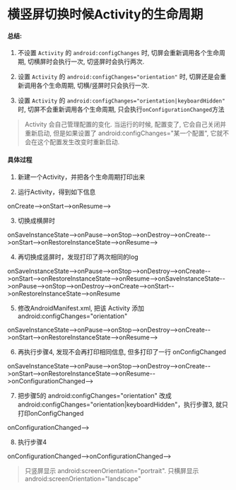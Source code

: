 # 横竖屏切换时候Activity的生命周期

#### 总结:

1. 不设置 `Activity` 的 `android:configChanges` 时, 切屏会重新调用各个生命周期, 切横屏时会执行一次, 切竖屏时会执行两次.

2. 设置 `Activity` 的 `android:configChanges="orientation"` 时, 切屏还是会重新调用各个生命周期, 切横\/竖屏时只会执行一次.

3. 设置 `Activity` 的 `android:configChanges="orientation|keyboardHidden"` 时, 切屏不会重新调用各个生命周期, 只会执行`onConfigurationChanged`方法


> Activity 会自己管理配置的变化. 当运行的时候, 配置变了, 它会自己关闭并重新启动, 但是如果设置了 android:configChanges="某一个配置", 它就不会在这个配置发生改变时重新启动.

#### 具体过程

1. 新建一个Activity，并把各个生命周期打印出来

2. 运行Activity，得到如下信息

  onCreate--&gt;onStart--&gt;onResume--&gt;

3. 切换成横屏时

  onSaveInstanceState--&gt;onPause--&gt;onStop--&gt;onDestroy--&gt;onCreate--&gt;onStart--&gt;onRestoreInstanceState--&gt;onResume--&gt;

4. 再切换成竖屏时，发现打印了两次相同的log

  onSaveInstanceState--&gt;onPause--&gt;onStop--&gt;onDestroy--&gt;onCreate--&gt;onStart--&gt;onRestoreInstanceState--&gt;onResume--&gt;onSaveInstanceState--&gt;onPause--&gt;onStop--&gt;onDestroy--&gt;onCreate--&gt;onStart--&gt;onRestoreInstanceState--&gt;onResume

5. 修改AndroidManifest.xml, 把该 Activity 添加 android:configChanges="orientation"

  onSaveInstanceState--&gt;onPause--&gt;onStop--&gt;onDestroy--&gt;onCreate--&gt;onStart--&gt;onRestoreInstanceState--&gt;onResume--&gt;

6. 再执行步骤4, 发现不会再打印相同信息, 但多打印了一行 onConfigChanged

  onSaveInstanceState--&gt;onPause--&gt;onStop--&gt;onDestroy--&gt;onCreate--&gt;onStart--&gt;onRestoreInstanceState--&gt;onResume--&gt;onConfigurationChanged--&gt;

7. 把步骤5的 android:configChanges="orientation" 改成 android:configChanges="orientation\|keyboardHidden"，执行步骤3, 就只打印onConfigChanged

  onConfigurationChanged--&gt;

8. 执行步骤4

  onConfigurationChanged--&gt;onConfigurationChanged--&gt;


> 只竖屏显示 android:screenOrientation="portrait". 只横屏显示 android:screenOrientation="landscape"

